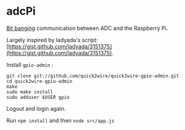 adcPi
=====

[Bit banging](http://en.wikipedia.org/wiki/Bit_banging) communication between ADC and the Raspberry Pi.

Largely inspired by ladyada's script: [https://gist.github.com/ladyada/3151375](https://gist.github.com/ladyada/3151375).

Install `gpio-admin` :

```shell
git clone git://github.com/quick2wire/quick2wire-gpio-admin.git
cd quick2wire-gpio-admin
make
sudo make install
sudo adduser $USER gpio
```

Logout and login again.

Run `npm install` and then `node src/app.js`
